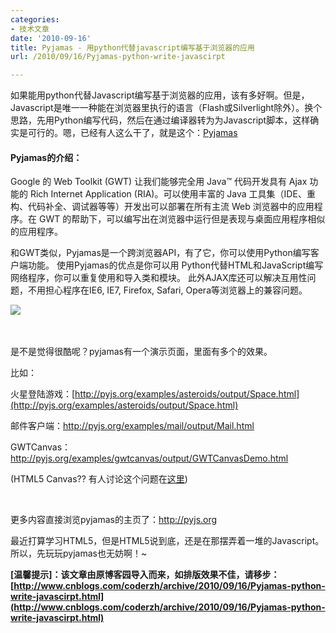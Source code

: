 ```yaml
---
categories:
- 技术文章
date: '2010-09-16'
title: Pyjamas - 用python代替javascript编写基于浏览器的应用
url: /2010/09/16/Pyjamas-python-write-javascirpt

---
```



如果能用python代替Javascript编写基于浏览器的应用，该有多好啊。但是，Javascript是唯一一种能在浏览器里执行的语言（Flash或Silverlight除外）。换个思路，先用Python编写代码，然后在通过编译器转为为Javascript脚本，这样确实是可行的。嗯，已经有人这么干了，就是这个：[Pyjamas
](http://pyjs.org/)

#### Pyjamas的介绍：

Google 的 Web Toolkit (GWT) 让我们能够完全用 Java&#8482; 代码开发具有 Ajax 功能的 Rich Internet  Application (RIA)。可以使用丰富的 Java 工具集（IDE、重构、代码补全、调试器等等）开发出可以部署在所有主流 Web  浏览器中的应用程序。在 GWT 的帮助下，可以编写出在浏览器中运行但是表现与桌面应用程序相似的应用程序。 

和GWT类似，Pyjamas是一个跨浏览器API，有了它，你可以使用Python编写客户端功能。  使用Pyjamas的优点是你可以用 Python代替HTML和JavaScript编写网络程序，你可以重复使用和导入类和模块。 此外AJAX库还可以解决互用性问题，不用担心程序在IE6, IE7, Firefox, Safari, Opera等浏览器上的兼容问题。 

![](http://pyjs.org/img/overview.png)&nbsp;

&nbsp;

是不是觉得很酷呢？pyjamas有一个演示页面，里面有多个的效果。 

比如：

火星登陆游戏：[http://pyjs.org/examples/asteroids/output/Space.html](http://pyjs.org/examples/asteroids/output/Space.html)

邮件客户端：[http://pyjs.org/examples/mail/output/Mail.html ](http://pyjs.org/examples/mail/output/Mail.html)

GWTCanvas：[http://pyjs.org/examples/gwtcanvas/output/GWTCanvasDemo.html ](http://pyjs.org/examples/gwtcanvas/output/GWTCanvasDemo.html)

(HTML5 Canvas?? 有人讨论这个问题在[这里](http://osdir.com/ml/pyjamas-dev/2010-06/msg00600.html)) 

&nbsp;

更多内容直接浏览pyjamas的主页了：[http://pyjs.org ](http://pyjs.org/)

最近打算学习HTML5，但是HTML5说到底，还是在那摆弄着一堆的Javascript。所以，先玩玩pyjamas也无妨啊！~&nbsp; 

**[温馨提示]：该文章由原博客园导入而来，如排版效果不佳，请移步：[http://www.cnblogs.com/coderzh/archive/2010/09/16/Pyjamas-python-write-javascirpt.html](http://www.cnblogs.com/coderzh/archive/2010/09/16/Pyjamas-python-write-javascirpt.html)**